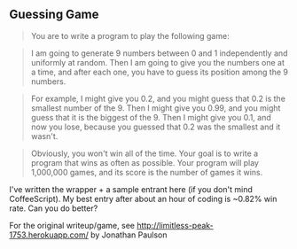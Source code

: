 ## Guessing Game
> You are to write a program to play the following game:

>I am going to generate 9 numbers between 0 and 1 independently and uniformly at random. Then I am going to give you the numbers one at a time, and after each one, you have to guess its position among the 9 numbers.

> For example, I might give you 0.2, and you might guess that 0.2 is the smallest number of the 9. Then I might give you 0.99, and you might guess that it is the biggest of the 9. Then I might give you 0.1, and now you lose, because you guessed that 0.2 was the smallest and it wasn't.

> Obviously, you won't win all of the time. Your goal is to write a program that wins as often as possible. Your program will play 1,000,000 games, and its score is the number of games it wins.

I've written the wrapper + a sample entrant here (if you don't mind CoffeeScript).  My best entry after about an hour of coding is ~0.82% win rate.  Can you do better?

For the original writeup/game, see http://limitless-peak-1753.herokuapp.com/ by Jonathan Paulson
